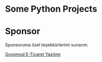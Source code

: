 # Some Python Projects
# Sponsor
Sponsoruma özel teşekkürlerimi sunarım.

[Goyomod E-Ticaret Yazılımı][1]

[1]: https://goyomod.com/
